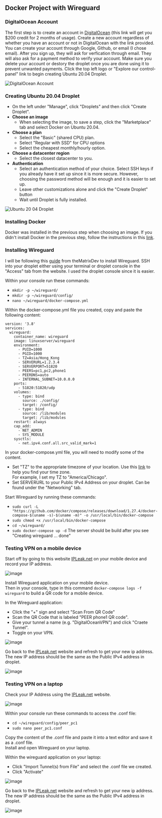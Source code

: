 ## Docker Project with Wireguard

### DigitalOcean Account
The first step is to create an account in [DigitalOcean](https://m.do.co/c/4d7f4ff9cfe4) (this link will get you $200 credit for 2 months of usage). Create a new account regardless of whether you have an account or not in DigitalOcean with the link provided. You can create your account through Google, Github, or email (I chose email). After you sign up, they will ask for verfication through email. They will also ask for a payment method to verify your account. Make sure you delete your account or destory the droplet once you are done using it to prevent unwanted payments. Click the top left logo or "Explore our control-panel" link to begin creating Ubuntu 20.04 Droplet.

![DigitalOcean Account](https://user-images.githubusercontent.com/113713588/204705801-a5c682d9-5bf3-48f1-ab67-8bee4206307e.png)

### Creating Ubuntu 20.04 Droplet
- On the left under "Manage", click "Droplets" and then click "Create Droplet". 
- **Choose an image** 
  - When selecting the image, to save a step, click the "Marketplace" tab and select Docker on Ubuntu 20.04. 
- **Choose a plan**
  - Select the "Basic" (shared CPU) plan.
  - Select "Regular with SSD" for CPU options
  - Select the cheapest monthly/hourly option. 
- **Choose a datacenter region**
  - Select the closest datacenter to you. 
- **Authentication**
  - Select an authentication method of your choice. Select SSH keys if you already have it set up since it is more secure. However, choosing the password method will be enough and it is easier to set up. 
  - Leave other customizations alone and click the "Create Droplet" button
  - Wait until Droplet is fully installed.

![Ubuntu 20 04 Droplet](https://user-images.githubusercontent.com/113713588/204712164-b5bf49f4-a698-462e-a826-ce610ca40497.png)

### Installing Docker
Docker was installed in the previous step when choosing an image. If you didn't install Docker in the previous step, follow the instructions in this [link](https://thematrix.dev/setup-wireguard-vpn-server-with-docker/).

### Installing Wireguard
I will be following this [guide](https://thematrix.dev/setup-wireguard-vpn-server-with-docker/) from theMatrixDev to install Wireguard. SSH into your droplet either using your terminal or droplet console in the "Access" tab from the website. I used the droplet console since it is easier.  

Within your console run these commands:
- ```mkdir -p ~/wireguard/```
- ```mkdir -p ~/wireguard/config/```
- ```nano ~/wireguard/docker-compose.yml```

Within the docker-compose.yml file you created, copy and paste the following content:  
```
version: '3.8'
services:
  wireguard:
    container_name: wireguard
    image: linuxserver/wireguard
    environment:
      - PUID=1000
      - PGID=1000
      - TZ=Asia/Hong_Kong
      - SERVERURL=1.2.3.4
      - SERVERPORT=51820
      - PEERS=pc1,pc2,phone1
      - PEERDNS=auto
      - INTERNAL_SUBNET=10.0.0.0
    ports:
      - 51820:51820/udp
    volumes:
      - type: bind
        source: ./config/
        target: /config/
      - type: bind
        source: /lib/modules
        target: /lib/modules
    restart: always
    cap_add:
      - NET_ADMIN
      - SYS_MODULE
    sysctls:
      - net.ipv4.conf.all.src_valid_mark=1
```

In your docker-compose.yml file, you will need to modify some of the content.
- Set "TZ" to the appropriate timezone of your location. Use this [link](https://en.wikipedia.org/wiki/List_of_tz_database_time_zones) to help you find your time zone.  
  For example, I set my TZ to	"America/Chicago". 
- Set SERVERURL to your Public IPv4 Address on your droplet. Can be found under the "Networking" tab. 

Start Wireguard by running these commands:
- ```sudo curl -L "https://github.com/docker/compose/releases/download/1.27.4/docker-compose-$(uname -s)-$(uname -m)" -o /usr/local/bin/docker-compose```
- ```sudo chmod +x /usr/local/bin/docker-compose```
- ```cd ~/wireguard/```
- ```sudo docker-compose up -d```
The server should be build after you see "Creating wireguard   ... done"

### Testing VPN on a mobile device
Start off by going to this website [IPLeak.net](IPLeak.net) on your mobile device and record your IP address.

![image](https://user-images.githubusercontent.com/113713588/204741061-ad98d153-5e6f-43ee-8cbf-557f3e2d1b03.png)

Install Wireguard application on your mobile device.  
Then in your console, type in this command ```docker-compose logs -f wireguard``` to build a QR code for a mobile device.

In the Wireguard application:
- Click the "+" sign and select "Scan From QR Code"
- Scan the QR Code that is labeled "PEER phone1 QR code".
- Give your tunnel a name (e.g. "DigitalOceanVPN") and click "Craete Tunnel".
- Toggle on your VPN.

![image](https://user-images.githubusercontent.com/113713588/204741270-1daa3c9e-5b5c-461a-96f8-39cbf6ab1ed0.png)

Go back to the [IPLeak.net](IPLeak.net) website and refresh to get your new ip address. The new IP address should be the same as the Public IPv4 address in droplet.

![image](https://user-images.githubusercontent.com/113713588/204741339-f8e79a15-5d5e-47fb-a4d1-fa689e5c0a9a.png)

### Testing VPN on a laptop
Check your IP Address using the [IPLeak.net](IPLeak.net) website. 

![image](https://user-images.githubusercontent.com/113713588/204742069-eb94ec97-3dd6-435e-85f9-a33e219daf35.png)

Within your console run these commands to access the .conf file: 
- ```cd ~/wireguard/config/peer_pc1```
- ```sudo nano peer_pc1.conf```

Copy the content of the .conf file and paste it into a text editor and save it as a .conf file.  
Install and open Wireguard on your laptop. 

Within the wireguard application on your laptop:
- Click "Import Tunnel(s) from File" and select the .conf file we created. 
- Click "Activate"

![image](https://user-images.githubusercontent.com/113713588/204750938-9514f8b9-4cbd-4777-8566-8e46642e376a.png)


Go back to the [IPLeak.net](IPLeak.net) website and refresh to get your new ip address. The new IP address should be the same as the Public IPv4 address in droplet.

![image](https://user-images.githubusercontent.com/113713588/204751072-9f25c728-8fba-45c2-af1c-8a2d12d0357a.png)
